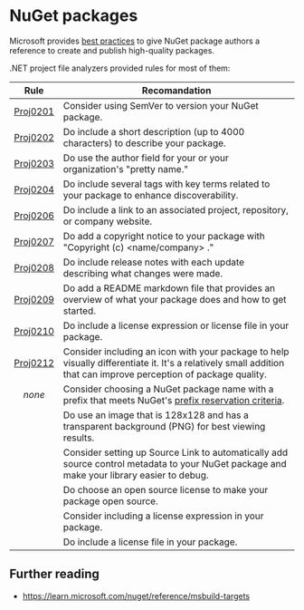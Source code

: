 # NuGet packages
Microsoft provides [best practices](https://learn.microsoft.com/nuget/create-packages/package-authoring-best-practices)
to give NuGet package authors a reference to create and publish high-quality
packages.

.NET project file analyzers provided rules for most of them:

| Rule                             | Recomandation
|:--------------------------------:|----------------------------------------------
| [Proj0201](../rules/Proj0201.md) | Consider using SemVer to version your NuGet package.
| [Proj0202](../rules/Proj0202.md) | Do include a short description (up to 4000 characters) to describe your package.
| [Proj0203](../rules/Proj0203.md) | Do use the author field for your or your organization's "pretty name."
| [Proj0204](../rules/Proj0204.md) | Do include several tags with key terms related to your package to enhance discoverability.
| [Proj0206](../rules/Proj0206.md) | Do include a link to an associated project, repository, or company website.
| [Proj0207](../rules/Proj0207.md) | Do add a copyright notice to your package with "Copyright (c) <name/company> <year>."
| [Proj0208](../rules/Proj0208.md) | Do include release notes with each update describing what changes were made.
| [Proj0209](../rules/Proj0209.md) | Do add a README markdown file that provides an overview of what your package does and how to get started.
| [Proj0210](../rules/Proj0210.md) | Do include a license expression or license file in your package.
| [Proj0212](../rules/Proj0212.md) | Consider including an icon with your package to help visually differentiate it. It's a relatively small addition that can improve perception of package quality.
| *none*                           | Consider choosing a NuGet package name with a prefix that meets NuGet's [prefix reservation criteria](https://learn.microsoft.com/nuget/nuget-org/id-prefix-reservation).
|                                  | Do use an image that is 128x128 and has a transparent background (PNG) for best viewing results.
|                                  | Consider setting up Source Link to automatically add source control metadata to your NuGet package and make your library easier to debug.
|                                  | Do choose an open source license to make your package open source.
|                                  | Consider including a license expression in your package.
|                                  | Do include a license file in your package.


## Further reading
* https://learn.microsoft.com/nuget/reference/msbuild-targets
